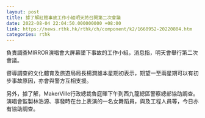 ```yaml
---
layout: post
title: 據了解紅館事故工作小組明天將召開第二次會議
date: 2022-08-04 22:04:50.000000000 +08:00
link: https://news.rthk.hk/rthk/ch/component/k2/1660952-20220804.htm
categories: rthk
---
```


負責調查MIRROR演唱會大屏幕墜下事故的工作小組，消息指，明天會舉行第二次會議。

督導調查的文化體育及旅遊局局長楊潤雄本星期初表示，期望一至兩星期可以有初步事故原因，亦會與警方互相支援。

另外，據了解，MakerVille行政總裁魯庭暉下午到西九龍總區警察總部協助調查。演唱會監製林浩源、事發時在台上表演的一名女舞蹈員，與及工程人員等，今日亦有協助調查。

